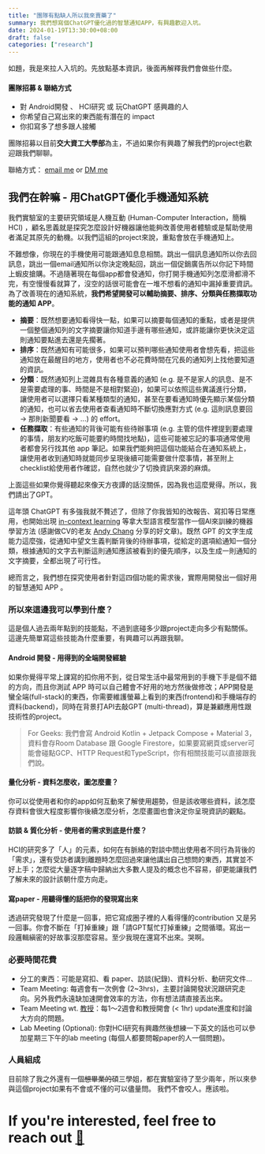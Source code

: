```yaml
---
title: "團隊有點缺人所以我來賣藥了"
summary: 我們想寫個ChatGPT優化過的智慧通知APP，有興趣歡迎入坑。
date: 2024-01-19T13:30:00+08:00
draft: false
categories: ["research"]
---
```


如題，我是來拉人入坑的。先放點基本資訊，後面再解釋我們會做些什麼。

#### 團隊招募 & 聯絡方式

- 對 Android開發 、 HCI研究 或 玩ChatGPT 感興趣的人
- 你希望自己寫出來的東西能有潛在的 impact
- 你扣寫多了想多跟人接觸

團隊招募以目前**交大資工大學部**為主，不過如果你有興趣了解我們的project也歡迎跟我們聊聊。

聯絡方式： [email me](mailto:ueidarchen@gmail.com) or [DM me](m.me/dchencgps)

## 我們在幹嘛 - 用ChatGPT優化手機通知系統

我們實驗室的主要研究領域是人機互動 (Human-Computer Interaction，簡稱HCI) ，顧名思義就是探究怎麼設計好機器讓他能夠改善使用者體驗或是幫助使用者滿足其原先的動機。以我們這組的project來說，重點會放在手機通知上。

不難想像，你現在的手機使用可能跟通知息息相關。跳出一個訊息通知所以你去回訊息，跳出一個email通知所以你決定晚點回，跳出一個促銷廣告所以你記下時間上蝦皮搶購。不過隨著現在每個app都會發通知，你打開手機通知列怎麼滑都滑不完，有空慢慢看就算了，沒空的話很可能會在一堆不想看的通知中漏掉重要資訊。為了改善現在的通知系統，**我們希望開發可以輔助摘要、排序、分類與任務擷取功能的通知 APP**。

- **摘要**：既然想要通知看得快一點，如果可以摘要每個通知的重點，或者是提供一個整個通知列的文字摘要讓你知道手邊有哪些通知，或許能讓你更快決定這則通知要點進去還是先擱著。
- **排序**：既然通知有可能很多，如果可以預判哪些通知使用者會想先看，把這些通知放在最醒目的地方，使用者也不必花費時間在冗長的通知列上找他要知道的資訊。
- **分類**：既然通知列上混雜具有各種意義的通知 (e.g. 是不是家人的訊息、是不是需要處理的事、時間是不是相對緊迫)，如果可以依照這些異議進行分類，讓使用者可以選擇只看某種類型的通知，甚至在要看通知時優先顯示某個分類的通知，也可以省去使用者查看通知時不斷切換應對方式 (e.g. 這則訊息要回 → 那則新聞要看 → ...) 的 effort。
- **任務擷取**：有些通知的背後可能有些待辦事項 (e.g. 主管的信件裡提到要處理的事情，朋友約吃飯可能要約時間找地點)，這些可能被忘記的事項通常使用者都會另行找其他 app 筆記。如果我們能夠把這個功能結合在通知系統上，讓使用者收到通知時就能同步呈現後續可能需要做什麼事情，甚至附上checklist給使用者作確認，自然也就少了切換資訊來源的麻煩。

上面這些如果你覺得聽起來像天方夜譚的話沒關係，因為我也這麼覺得。所以，我們請出了GPT。

這年頭 ChatGPT 有多強我就不贅述了，但除了你我皆知的改報告、寫扣等日常應用，也開始出現 [in-context learning](https://ai.stanford.edu/blog/understanding-incontext/) 等拿大型語言模型當作一個AI來訓練的機器學習方法 (感謝做CV的老友 [Andy Chang](https://andyrochi.github.io/) 分享的好文章)。既然 GPT 的文字生成能力這麼強，從通知中望文生義判斷背後的待辦事項，從給定的選項給通知一個分類，根據通知的文字去判斷這則通知應該被看到的優先順序，以及生成一則通知的文字摘要，全都出現了可行性。

總而言之，我們想在探究使用者針對這四個功能的需求後，實際用開發出一個好用的智慧通知 APP 。

### 所以來這邊我可以學到什麼？

這是個人過去兩年點到的技能點，不過到底碰多少跟project走向多少有點關係。這邊先簡單寫這些技能為什麼重要，有興趣可以再跟我聊。

#### Android 開發 - 用得到的全端開發經驗

如果你覺得平常上課寫的扣你用不到，從日常生活中最常用到的手機下手是個不錯的方向，而且你測試 APP 時可以自己體會不好用的地方然後做修改；APP開發是蠻全端(full-stack)的東西，你需要維護螢幕上看到的東西(frontend)和手機端存的資料(backend)，同時在背景打API去敲GPT (multi-thread)，算是兼顧應用性跟技術性的project。

> For Geeks: 我們會寫 Android Kotlin + Jetpack Compose + Material 3，資料會存Room Database 跟 Google Firestore，如果要寫網頁或server可能會碰點GCP、HTTP Request和TypeScript，你有相關技能可以直接跟我們說。

#### 量化分析 - 資料怎麼收，圖怎麼畫？

你可以從使用者和你的app如何互動來了解使用趨勢，但是該收哪些資料，該怎麼存資料會很大程度影響你後續怎麼分析，怎麼畫圖也會決定你呈現資訊的觀點。

#### 訪談 & 質化分析 - 使用者的需求到底是什麼？

HCI的研究多了「人」的元素，如何在有脈絡的對談中問出使用者不同行為背後的「需求」，還有受訪者講到離題時怎麼回過來讓他講出自己想問的東西，其實並不好上手；怎麼從大量逐字稿中歸納出大多數人提及的概念也不容易，卻更能讓我們了解未來的設計該朝什麼方向走。

#### 寫paper - 用聽得懂的話把你的發現寫出來

透過研究發現了什麼是一回事，把它寫成圈子裡的人看得懂的contribution 又是另一回事。你會不斷在「打掉重練」跟「請GPT幫忙打掉重練」之間循環。寫出一段邏輯縝密的好故事沒那麼容易。至少我現在還寫不出來。哭啊。

### 必要時間花費

- 分工的東西：可能是寫扣、看 paper、訪談(紀錄)、資料分析、動研究文件...
- Team Meeting: 每週會有一次例會 (2~3hrs)，主要討論開發狀況跟研究走向。另外我們永遠缺加速開會效率的方法，你有想法請直接丟出來。
- Team Meeting wt. [教授](https://armuro.info/)：每1～2週會和教授開會 (< 1hr) update進度和討論大方向的問題。
- Lab Meeting (Optional): 你對HCI研究有興趣然後想練一下英文的話也可以參加星期三下午的lab meeting (每個人都要問報paper的人一個問題)。

### 人員組成

目前除了我之外還有一個~~想畢業的~~碩三學姐，都在實驗室待了至少兩年，所以來參與這個project如果有不會或不懂的可以儘量問。
我們不會咬人。應該啦。



# If you're interested, feel free to reach out [👋](m.me/dchencgps)



